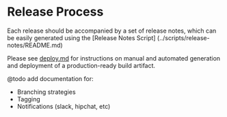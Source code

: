 # Release Process

Each release should be accompanied by a set of release notes, which can be
easily generated using the [Release Notes Script]
(../scripts/release-notes/README.md)

Please see [deploy.md](deploy.md) for instructions on manual and automated generation
and deployment of a production-ready build artifact.

@todo add documentation for:
* Branching strategies
* Tagging
* Notifications (slack, hipchat, etc)
